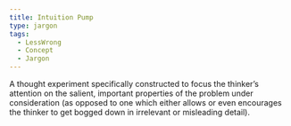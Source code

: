 ```yaml
---
title: Intuition Pump
type: jargon
tags:
  - LessWrong
  - Concept
  - Jargon
---
```




A thought experiment specifically constructed to focus the thinker’s attention on the salient, important properties of the problem under consideration (as opposed to one which either allows or even encourages the thinker to get bogged down in irrelevant or misleading detail).  
 
